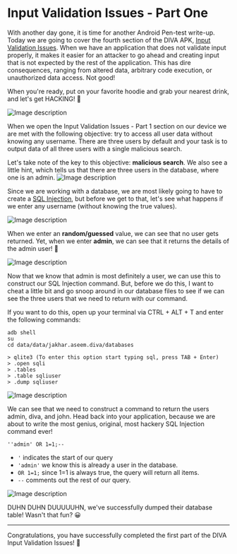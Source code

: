 # Input Validation Issues - Part One

With another day gone, it is time for another Android Pen-test write-up. Today we are going to cover the fourth section of the DIVA APK, [Input Validation Issues](https://cwe.mitre.org/data/definitions/20.html). When we have an application that does not validate input properly, it makes it easier for an attacker to go ahead and creating input that is not expected by the rest of the application. This has dire consequences, ranging from altered data, arbitrary code execution, or unauthorized data access. Not good!

When you're ready, put on your favorite hoodie and grab your nearest drink, and let's get HACKING! 👾

![Image description](https://media.giphy.com/media/damUMYvgrroqw2hxSu/giphy.gif)

When we open the Input Validation Issues - Part 1 section on our device we are met with the following objective: try to access all user data without knowing any username. There are three users by default and your task is to output data of all three users with a single malicious search.

Let's take note of the key to this objective: **malicious search**. We also see a little hint, which tells us that there are three users in the database, where one is an admin.
![Image description](https://dev-to-uploads.s3.amazonaws.com/uploads/articles/lk96qmecr1t3l0xq6w5x.png)

Since we are working with a database, we are most likely going to have to create a [SQL Injection](https://portswigger.net/web-security/sql-injection), but before we get to that, let's see what happens if we enter any username (without knowing the true values).

![Image description](https://dev-to-uploads.s3.amazonaws.com/uploads/articles/m5tcm0qs6fse9lbsrbdt.png)

When we enter an **random/guessed** value, we can see that no user gets returned. Yet, when we enter **admin**, we can see that it returns the details of the admin user! 👀

![Image description](https://dev-to-uploads.s3.amazonaws.com/uploads/articles/dfazly696qyfomaamrte.png)
 
Now that we know that admin is most definitely a user, we can use this to construct our SQL Injection command. But, before we do this, I want to cheat a little bit and go snoop around in our database files to see if we can see the three users that we need to return with our command.

If you want to do this, open up your terminal via CTRL + ALT + T and enter the following commands:

```
adb shell
su
cd data/data/jakhar.aseem.diva/databases

> qlite3 (To enter this option start typing sql, press TAB + Enter)
> .open sqli
> .tables
> .table sqliuser
> .dump sqliuser
```

![Image description](https://dev-to-uploads.s3.amazonaws.com/uploads/articles/j54vs8eslj7deesot4h7.png)
 
We can see that we need to construct a command to return the users admin, diva, and john. Head back into your application, because we are about to write the most genius, original, most hackery SQL Injection command ever!

```
''admin' OR 1=1;--
```

- `'` indicates the start of our query
- `'admin'` we know this is already a user in the database.
- `OR 1=1;` since 1=1 is always true, the query will return all items. 
- `--` comments out the rest of our query. 

![Image description](https://dev-to-uploads.s3.amazonaws.com/uploads/articles/anjd2kldfy260wipjpr7.png)
 
DUHN DUHN DUUUUUHN, we've successfully dumped their database table! Wasn't that fun? 😀

---

Congratulations, you have successfully completed the first part of the DIVA Input Validation Issues! 🥳 




 
 








  
 

 




